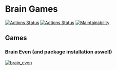 # Brain Games

[![Actions Status](https://github.com/lbazarnov/python-project-lvl1/workflows/hexlet-check/badge.svg)](https://github.com/lbazarnov/python-project-lvl1/actions)
[![Actions Status](https://github.com/lbazarnov/python-project-lvl1/workflows/Python%20Lint/badge.svg)](https://github.com/lbazarnov/python-project-lvl1/actions)
[![Maintainability](https://api.codeclimate.com/v1/badges/a99a88d28ad37a79dbf6/maintainability)](https://codeclimate.com/github/codeclimate/codeclimate/maintainability)

## Games

### Brain Even (and package installation aswell)

[![brain_even](https://asciinema.org/a/xE1F27bzEkzX0nCtwK2stPERt.svg)](https://asciinema.org/a/xE1F27bzEkzX0nCtwK2stPERt)
